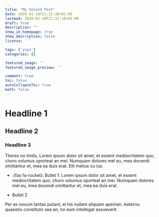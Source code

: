 ```yaml
---
title: "My Second Post"
date: 2020-01-19T21:22:18+01:00
lastmod: 2020-01-19T21:22:18+01:00
draft: true
description: ""
show_in_homepage: true
show_description: false
license: ''

tags: ['yoyo']
categories: []

featured_image: ''
featured_image_preview: ''

comment: true
toc: false
autoCollapseToc: true
math: false
---
```


<!--more-->

# Headline 1
## Headline 2
### Headline 3

Theres no limits, Lorem ipsum dolor sit amet, et essent mediocritatem quo, choro volumus oporteat an mei. Numquam dolores mel eu, mea docendi omittantur et, mea ea duis erat. Elit melius cu ius. 

* :(fas fa-rocket): Bullet 1: Lorem ipsum dolor sit amet, et essent mediocritatem quo, choro volumus oporteat an mei. Numquam dolores mel eu, mea docendi omittantur et, mea ea duis erat.

- Bullet 2

Per ex novum tantas putant, ei his nullam aliquam apeirian. Aeterno quaestio constituto sea an, no eum intellegat assueverit.
